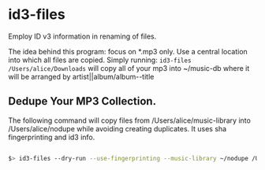 # id3-files
Employ ID v3 information in renaming of files.

The idea behind this program: focus on *.mp3 only.
Use a central location into which all files are copied.
Simply running: ```id3-files /Users/alice/Downloads``` will copy all of your mp3 into ~/music-db
where it will be arranged by artist||album/album--title

## Dedupe Your MP3 Collection.

The following command will copy files from /Users/alice/music-library into /Users/alice/nodupe
while avoiding creating duplicates. It uses sha fingerprinting and id3 info.

```Bash

$> id3-files --dry-run --use-fingerprinting --music-library ~/nodupe /Users/alice/music-library


```
